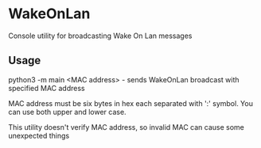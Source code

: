 WakeOnLan
=========

Console utility for broadcasting Wake On Lan messages

Usage
-----

python3 -m main \<MAC address\> - sends WakeOnLan broadcast with specified MAC address

MAC address must be six bytes in hex each separated with ':' symbol. You can use both upper and lower case.

This utility doesn't verify MAC address, so invalid MAC can cause some unexpected things
